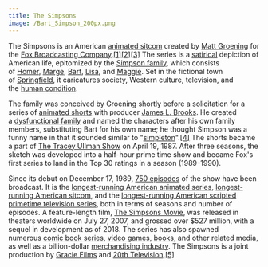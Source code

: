 ```yaml
---
title: The Simpsons
image: /Bart_Simpson_200px.png
---
```


The Simpsons is an American [animated sitcom](https://en.wikipedia.org/wiki/Animated_sitcom) created by [Matt Groening](https://en.wikipedia.org/wiki/Matt_Groening) for the [Fox Broadcasting Company](https://en.wikipedia.org/wiki/Fox_Broadcasting_Company).[\[1\]](https://en.wikipedia.org/wiki/The_Simpsons#cite_note-3)[\[2\]](https://en.wikipedia.org/wiki/The_Simpsons#cite_note-4)[\[3\]](https://en.wikipedia.org/wiki/The_Simpsons#cite_note-5) The series is a [satirical](https://en.wikipedia.org/wiki/Satire_\(film_and_television\)) depiction of American life, epitomized by the [Simpson family](https://en.wikipedia.org/wiki/Simpson_family), which consists of [Homer](https://en.wikipedia.org/wiki/Homer_Simpson), [Marge](https://en.wikipedia.org/wiki/Marge_Simpson), [Bart](https://en.wikipedia.org/wiki/Bart_Simpson), [Lisa](https://en.wikipedia.org/wiki/Lisa_Simpson), and [Maggie](https://en.wikipedia.org/wiki/Maggie_Simpson). Set in the fictional town of [Springfield](https://en.wikipedia.org/wiki/Springfield_\(The_Simpsons\)), it caricatures society, Western culture, television, and the [human condition](https://en.wikipedia.org/wiki/Human_condition).

The family was conceived by Groening shortly before a solicitation for a series of [animated shorts](https://en.wikipedia.org/wiki/The_Simpsons_shorts) with producer [James L. Brooks](https://en.wikipedia.org/wiki/James_L._Brooks). He created a [dysfunctional family](https://en.wikipedia.org/wiki/Dysfunctional_family) and named the characters after his own family members, substituting Bart for his own name; he thought Simpson was a funny name in that it sounded similar to "[simpleton](https://en.wikipedia.org/wiki/Simpleton)".[\[4\]](https://en.wikipedia.org/wiki/The_Simpsons#cite_note-6) The shorts became a part of [The Tracey Ullman Show](https://en.wikipedia.org/wiki/The_Tracey_Ullman_Show) on April 19, 1987. After three seasons, the sketch was developed into a half-hour prime time show and became Fox's first series to land in the Top 30 ratings in a season (1989–1990).

Since its debut on December 17, 1989, [750 episodes](https://en.wikipedia.org/wiki/List_of_The_Simpsons_episodes) of the show have been broadcast. It is the [longest-running American animated series](https://en.wikipedia.org/wiki/List_of_longest-running_United_States_television_series), [longest-running American sitcom](https://en.wikipedia.org/wiki/List_of_longest-running_U.S._primetime_television_series), and the [longest-running American scripted primetime television series](https://en.wikipedia.org/wiki/List_of_longest-running_scripted_U.S._primetime_television_series), both in terms of seasons and number of episodes. A feature-length film, [The Simpsons Movie](https://en.wikipedia.org/wiki/The_Simpsons_Movie), was released in theaters worldwide on July 27, 2007, and grossed over $527 million, with a sequel in development as of 2018. The series has also spawned numerous [comic book series](https://en.wikipedia.org/wiki/List_of_The_Simpsons_comics), [video games](https://en.wikipedia.org/wiki/List_of_The_Simpsons_video_games), [books](https://en.wikipedia.org/wiki/List_of_The_Simpsons_books), and other related media, as well as a billion-dollar [merchandising industry](https://en.wikipedia.org/wiki/The_Simpsons_\(franchise\)#Merchandise). The Simpsons is a joint production by [Gracie Films](https://en.wikipedia.org/wiki/Gracie_Films) and [20th Television](https://en.wikipedia.org/wiki/20th_Television).[\[5\]](https://en.wikipedia.org/wiki/The_Simpsons#cite_note-7)
